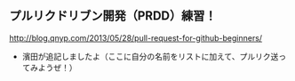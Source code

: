 ## プルリクドリブン開発（PRDD）練習！

http://blog.qnyp.com/2013/05/28/pull-request-for-github-beginners/

- 濱田が追記しましたよ（ここに自分の名前をリストに加えて、プルリク送ってみようぜ！）